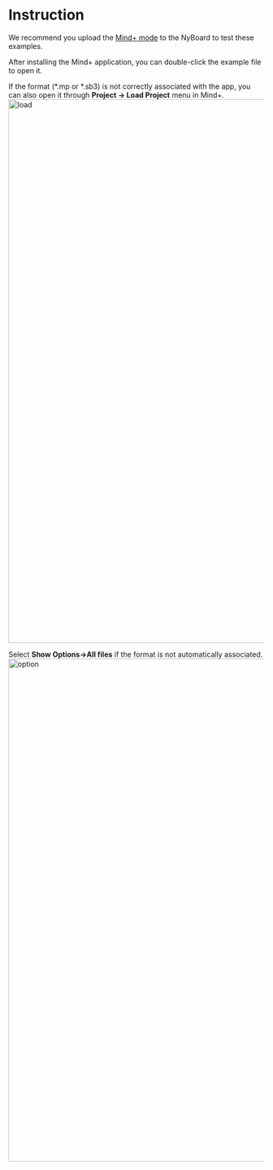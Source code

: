 # Instruction

We recommend you upload the [Mind+ mode](https://docs.petoi.com/graphical-programming-interface/petoi-coding-blocks#prepare-petoi-robot) to the NyBoard to test these examples. 

After installing the Mind+ application, you can double-click the example file to open it. 

If the format (\*.mp or \*.sb3) is not correctly associated with the app, you can also open it through **Project -> Load Project** menu in Mind+. 
<img width="1069" alt="load" src="https://github.com/PetoiCamp/Petoi_MindPlusLib/assets/9747608/4433ae91-015e-4a6b-95d3-3c246a01a72d">

Select **Show Options->All files** if the format is not automatically associated.
<img width="989" alt="option" src="https://github.com/PetoiCamp/Petoi_MindPlusLib/assets/9747608/8e841282-2e0a-4694-87d7-7ab38e6ca0d9">
